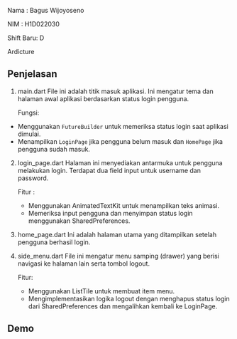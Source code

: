 Nama : Bagus Wijoyoseno

NIM : H1D022030

Shift Baru: D

Ardicture

## Penjelasan
1. main.dart
    File ini adalah titik masuk aplikasi. Ini mengatur tema dan halaman awal aplikasi berdasarkan status login pengguna.

    Fungsi:
  - Menggunakan `FutureBuilder` untuk memeriksa status login saat aplikasi dimulai.
  - Menampilkan `LoginPage` jika pengguna belum masuk dan `HomePage` jika pengguna sudah masuk.

2. login_page.dart
    Halaman ini menyediakan antarmuka untuk pengguna melakukan login. Terdapat dua field input untuk username dan password.

    Fitur :
    - Menggunakan AnimatedTextKit untuk menampilkan teks animasi.
    - Memeriksa input pengguna dan menyimpan status login menggunakan SharedPreferences.

3. home_page.dart
    Ini adalah halaman utama yang ditampilkan setelah pengguna berhasil login.

4. side_menu.dart
    File ini mengatur menu samping (drawer) yang berisi navigasi ke halaman lain serta tombol logout.

    Fitur:
    - Menggunakan ListTile untuk membuat item menu.
    - Mengimplementasikan logika logout dengan menghapus status login dari SharedPreferences dan mengalihkan kembali ke LoginPage.

## Demo
